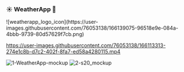 <h3>☀️ WeatherApp 🌙</h3>
![weatherapp_logo_icon](https://user-images.githubusercontent.com/76053138/166139075-96518e9e-084a-4bbb-9739-80d57629f7cb.png)

https://user-images.githubusercontent.com/76053138/166113313-274e1c8b-d7c2-402f-8fa7-ed58a4280115.mp4

![1-WeatherApp-mockup](https://user-images.githubusercontent.com/76053138/166138972-2fc65614-e7a2-468c-a486-c684ecd75e11.png)
![2-s20_mockup](https://user-images.githubusercontent.com/76053138/166138978-ec7d3004-b7b1-4238-9d67-d7b8b402d8a3.png)

